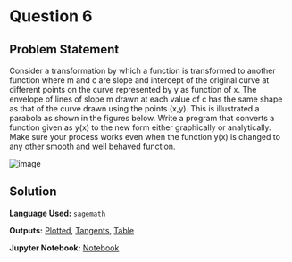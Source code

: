 # Question 6

## Problem Statement
Consider a transformation by which a function is transformed to another function where m and c are slope and intercept of the original curve at different points on the curve represented by y as function of x. The envelope of lines of slope m drawn at each value of c has the same shape as that of the curve drawn using the points (x,y). This is illustrated a parabola as shown in the figures below. Write a program that converts a function given as y(x) to the new form either graphically or analytically. Make sure your process works even when the function y(x) is changed to any other smooth and well behaved function.

![image](question_6.png)

## Solution

**Language Used:** `sagemath`

**Outputs:** [Plotted](Plotted.png), [Tangents](Tangents.png), [Table](Table.jpg)

**Jupyter Notebook:** [Notebook](question_6.ipynb)



